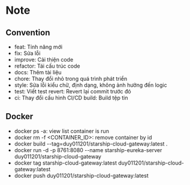 # Note

## Convention
- feat: Tính năng mới
- fix: Sửa lỗi
- improve: Cải thiện code
- refactor: Tái cấu trúc code
- docs: Thêm tài liệu
- chore: Thay đổi nhỏ trong quá trình phát triển
- style: Sửa lỗi kiểu chữ, định dạng, không ảnh hưởng đến logic
- test: Viết test revert: Revert lại commit trước đó
- ci: Thay đổi cấu hình CI/CD build: Build tệp tin

## Docker
- docker ps -a: view list container is run
- docker rm -f <CONTAINER_ID>: remove container by id
- docker build --tag=duy011201/starship-cloud-gateway:latest .
- docker run -d -p 8761:8080 --name starship-eureka-server duy011201/starship-cloud-gateway
- docker tag starship-cloud-gateway:latest duy011201/starship-cloud-gateway:latest
- docker push duy011201/starship-cloud-gateway:latest


